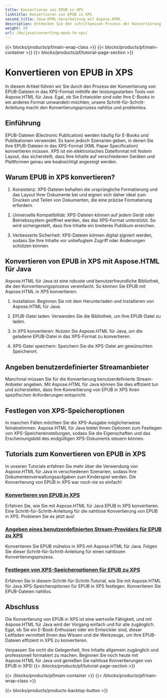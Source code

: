```yaml
---
title: Konvertieren von EPUB in XPS
linktitle: Konvertieren von EPUB in XPS
second_title: Java-HTML-Verarbeitung mit Aspose.HTML
description: Entdecken Sie den schrittweisen Prozess der Konvertierung von EPUB in XPS mit Aspose.HTML Java. Erfahren Sie, wie Sie benutzerdefinierte Stream-Anbieter und XPS-Speicheroptionen für Konvertierungen angeben.
weight: 28
url: /de/java/converting-epub-to-xps/
---
```


{{< blocks/products/pf/main-wrap-class >}}
{{< blocks/products/pf/main-container >}}
{{< blocks/products/pf/tutorial-page-section >}}

# Konvertieren von EPUB in XPS


In diesem Artikel führen wir Sie durch den Prozess der Konvertierung von EPUB-Dateien in das XPS-Format mithilfe der leistungsstarken Tools von Aspose.HTML für Java. Egal, ob Sie Entwickler sind oder Ihre E-Books in ein anderes Format umwandeln möchten, unsere Schritt-für-Schritt-Anleitung macht den Konvertierungsprozess nahtlos und problemlos.

## Einführung

EPUB-Dateien (Electronic Publication) werden häufig für E-Books und Publikationen verwendet. Es kann jedoch Szenarien geben, in denen Sie Ihre EPUB-Dateien in das XPS-Format (XML Paper Specification) konvertieren müssen. XPS ist ein elektronisches Dateiformat mit festem Layout, das sicherstellt, dass Ihre Inhalte auf verschiedenen Geräten und Plattformen genau wie beabsichtigt angezeigt werden.

## Warum EPUB in XPS konvertieren?

1. Konsistenz: XPS-Dateien behalten die ursprüngliche Formatierung und das Layout Ihrer Dokumente bei und eignen sich daher ideal zum Drucken und Teilen von Dokumenten, die eine präzise Formatierung erfordern.

2. Universelle Kompatibilität: XPS-Dateien können auf jedem Gerät oder Betriebssystem geöffnet werden, das das XPS-Format unterstützt. So wird sichergestellt, dass Ihre Inhalte ein breiteres Publikum erreichen.

3. Verbesserte Sicherheit: XPS-Dateien können digital signiert werden, sodass Sie Ihre Inhalte vor unbefugtem Zugriff oder Änderungen schützen können.

## Konvertieren von EPUB in XPS mit Aspose.HTML für Java

Aspose.HTML für Java ist eine robuste und benutzerfreundliche Bibliothek, die den Konvertierungsprozess vereinfacht. So können Sie EPUB mit Aspose.HTML in XPS konvertieren:

1. Installation: Beginnen Sie mit dem Herunterladen und Installieren von Aspose.HTML für Java.

2. EPUB-Datei laden: Verwenden Sie die Bibliothek, um Ihre EPUB-Datei zu laden.

3. In XPS konvertieren: Nutzen Sie Aspose.HTML für Java, um die geladene EPUB-Datei in das XPS-Format zu konvertieren.

4. XPS-Datei speichern: Speichern Sie die XPS-Datei am gewünschten Speicherort.

## Angeben benutzerdefinierter Streamanbieter

Manchmal müssen Sie für die Konvertierung benutzerdefinierte Stream-Anbieter angeben. Mit Aspose.HTML für Java können Sie dies effizient tun und sicherstellen, dass Ihre Konvertierung von EPUB in XPS Ihren spezifischen Anforderungen entspricht.

## Festlegen von XPS-Speicheroptionen

In manchen Fällen möchten Sie die XPS-Ausgabe möglicherweise feinabstimmen. Aspose.HTML für Java bietet Ihnen Optionen zum Festlegen von XPS-Speichereinstellungen, sodass Sie die Eigenschaften und das Erscheinungsbild des endgültigen XPS-Dokuments steuern können.

## Tutorials zum Konvertieren von EPUB in XPS
In unseren Tutorials erfahren Sie mehr über die Verwendung von Aspose.HTML für Java in verschiedenen Szenarien, sodass Ihre Dokumentenverwaltungsaufgaben zum Kinderspiel werden. Die Konvertierung von EPUB in XPS war noch nie so einfach!
### [Konvertieren von EPUB in XPS](./convert-epub-to-xps/)
Erfahren Sie, wie Sie mit Aspose.HTML für Java EPUB in XPS konvertieren. Eine Schritt-für-Schritt-Anleitung für die nahtlose Konvertierung von EPUB in XPS. Probieren Sie es jetzt aus!
### [Angeben eines benutzerdefinierten Stream-Providers für EPUB zu XPS](./convert-epub-to-xps-specify-custom-stream-provider/)
Konvertieren Sie EPUB mühelos in XPS mit Aspose.HTML für Java. Folgen Sie dieser Schritt-für-Schritt-Anleitung für einen nahtlosen Konvertierungsprozess.
### [Festlegen von XPS-Speicheroptionen für EPUB zu XPS](./convert-epub-to-xps-specify-xps-save-options/)
Erfahren Sie in diesem Schritt-für-Schritt-Tutorial, wie Sie mit Aspose.HTML für Java XPS-Speicheroptionen für EPUB in XPS festlegen. Konvertieren Sie EPUB-Dateien nahtlos.

## Abschluss

Die Konvertierung von EPUB in XPS ist eine wertvolle Fähigkeit, und mit Aspose.HTML für Java wird der Vorgang einfach und für alle zugänglich. Egal, ob Sie ein E-Book-Enthusiast oder ein Entwickler sind, dieser Leitfaden vermittelt Ihnen das Wissen und die Werkzeuge, um Ihre EPUB-Dateien effizient in XPS zu konvertieren.

Verpassen Sie nicht die Gelegenheit, Ihre Inhalte allgemein zugänglich und professionell formatiert zu machen. Beginnen Sie noch heute mit Aspose.HTML für Java und genießen Sie nahtlose Konvertierungen von EPUB in XPS!
{{< /blocks/products/pf/tutorial-page-section >}}

{{< /blocks/products/pf/main-container >}}
{{< /blocks/products/pf/main-wrap-class >}}

{{< blocks/products/products-backtop-button >}}
